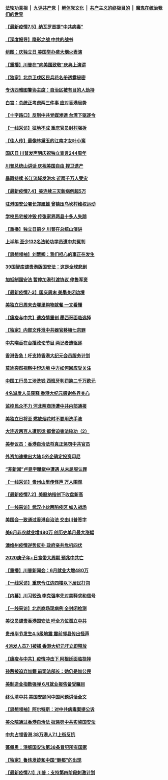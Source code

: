 ####  [法轮功真相](../../../../basic/blob/master/README.md?t=07051931) &nbsp;|&nbsp; [九评共产党](../../../../9ping.md/blob/master/README.md?t=07051931) &nbsp;|&nbsp; [解体党文化](../../../../jtdwh.md/blob/master/README.md?t=07051931)  &nbsp;|&nbsp; [共产主义的终极目的](../../../../gczydzjmd.md/blob/master/README.md?t=07051931) &nbsp;|&nbsp; [魔鬼在统治我们的世界](../../../../mgztzwmdsj.md/blob/master/README.md?t=07051931) 

#### [【最新疫情7.5】纳瓦罗首提“中共病毒”](../pages/nf4514/n12229032.md?t=07051931) 

#### [【深度报导】隐形之战 中共的战书](../pages/nf4514/n12200980.md?t=07051931) 

#### [组图：庆独立日 美国举办盛大烟火表演](../pages/nf4514/n12233243.md?t=07051931) 

#### [【重播】川普在“向美国致敬”庆典上演讲](../pages/nf4514/n12232497.md?t=07051931) 

#### [【独家】北京卫戍区民兵花名册透露秘密](../pages/nf4514/n12165121.md?t=07051931) 

#### [专访西雅图警协主席：自治区被有目的人劫持](../pages/nf4514/n12232937.md?t=07051931) 

#### [白宫：总统正考虑两三件事 应对香港局势](../pages/nf4514/n12232772.md?t=07051931) 

#### [【十字路口】反制中共党媒渗透 台湾下驱逐令](../pages/nf4514/n12231666.md?t=07051931) 

#### [【一线采访】征地不成 重庆官员封村强拆](../pages/nf4514/n12232323.md?t=07051931) 

#### [【佳人传】最像林黛玉的江南才女叶小鸾](../pages/nf4514/n12220541.md?t=07051931) 

#### [国庆日 川普发声明庆祝独立宣言244周年](../pages/nf4514/n12232602.md?t=07051931) 

#### [川普总统山讲话 庆祝美国自由 捍卫遗产](../pages/nf4514/n12232405.md?t=07051931) 

#### [暴雨持续 长江流域发洪水 近两千万人受灾](../pages/nf4514/n12231677.md?t=07051931) 

#### [【最新疫情7.4】美连续三天新病例超5万](../pages/nf4514/n12231687.md?t=07051931) 

#### [驻港国安公署长郑雁雄 曾镇压乌坎村维权运动](../pages/nf4514/n12231125.md?t=07051931) 

#### [学校民宅被冲毁 传张家界两县十多人失踪](../pages/nf4514/n12231983.md?t=07051931) 

#### [【重播】独立日前夕 川普在总统山演讲](../pages/nf4514/n12230343.md?t=07051931) 

#### [上半年 至少132名法轮功学员遭中共冤判](../pages/nf4514/n12229828.md?t=07051931) 

#### [【思想领袖】刘慧卿：我们担心的事正在发生](../pages/nf4514/n12168811.md?t=07051931) 

#### [39国智库谴责港版国安法：这是全球悲剧](../pages/nf4514/n12231267.md?t=07051931) 

#### [加抵制国安法 暂停加港引渡协议 停售军资](../pages/nf4514/n12231196.md?t=07051931) 

#### [【最新疫情7·3】国庆周末 美墨关闭边境](../pages/nf4514/n12229080.md?t=07051931) 

#### [美独立日周末去哪里购物就餐 一文看懂](../pages/nf4514/n12230982.md?t=07051931) 

#### [【瘟疫与中共】遭疫情重创 墨西哥面临选择](../pages/nf4514/n12229138.md?t=07051931) 

#### [【独家】内部文件泄中共器官移植七宗罪](../pages/nf4514/n12190627.md?t=07051931) 

#### [中共喉舌在台播政论节目 两记者遭驱逐](../pages/nf4514/n12229817.md?t=07051931) 

#### [香港告急！吁支持香港大纪元会员服务计划](../pages/nf4514/n12230246.md?t=07051931) 

#### [莫迪突然视察中印边境 中方如何回应受关注](../pages/nf4514/n12230232.md?t=07051931) 

#### [中国工行员工涉洗钱 西班牙判罚逾二千万欧元](../pages/nf4514/n12229905.md?t=07051931) 

#### [4名派发人员获释 香港大纪元感谢各界关心](../pages/nf4514/n12229429.md?t=07051931) 

#### [监控民众不力 河北两商场遭中共内部通报](../pages/nf4514/n12226681.md?t=07051931) 

#### [美独立日将至 燃放烟花时不要用洗手液](../pages/nf4514/n12228400.md?t=07051931) 

#### [大连近两百人遭厄运 都曾迫害法轮功（2）](../pages/nf4514/n12204461.md?t=07051931) 

#### [美参议员：香港自治法将真正惩罚中共官员](../pages/nf4514/n12228696.md?t=07051931) 

#### [外资加速撤出大陆 5外企确定投资印尼](../pages/nf4514/n12228682.md?t=07051931) 

#### [“非新闻”卢昱宇曝狱中遭遇 从未屈服认罪](../pages/nf4514/n12227813.md?t=07051931) 

#### [【一线采访】贵州山里传怪声 万人围观](../pages/nf4514/n12228322.md?t=07051931) 

#### [【最新疫情7.2】美股纳指创下收盘新高](../pages/nf4514/n12225896.md?t=07051931) 

#### [【一线采访】武汉小伙两陷疫区 如入战场](../pages/nf4514/n12228035.md?t=07051931) 

#### [美国会一致通过香港自治法 交由川普签字](../pages/nf4514/n12228230.md?t=07051931) 

#### [美6月非农就业增480万 创历史单月最大涨幅](../pages/nf4514/n12227911.md?t=07051931) 

#### [澳维州疫情逆势反扑 政府亲共危机四伏](../pages/nf4514/n12227499.md?t=07051931) 

#### [2020庚子年+日食带大周期  预兆中共亡](../pages/nf4514/n12180144.md?t=07051931) 

#### [【重播】川普新闻会：6月就业大增480万](../pages/nf4514/n12227778.md?t=07051931) 

#### [【一线采访】重庆令江边四楼以下居民打包](../pages/nf4514/n12227626.md?t=07051931) 

#### [【内幕】川习较劲 李克强率先对美释求和信号](../pages/nf4514/n12225939.md?t=07051931) 

#### [【一线采访】北京商场现病例 全封闭检测](../pages/nf4514/n12226852.md?t=07051931) 

#### [美议员谴责香港国安法 吁全方位孤立中共](../pages/nf4514/n12227173.md?t=07051931) 

#### [贵州毕节发生4.5级地震 震前邻县传出怪声](../pages/nf4514/n12226452.md?t=07051931) 

#### [4派发人员7·1被捕 香港大纪元吁立即释放](../pages/nf4514/n12226695.md?t=07051931) 

#### [【瘟疫与中共】疫情冲击下 阿根廷面临抉择](../pages/nf4514/n12226223.md?t=07051931) 

#### [孙茜被迫弃加籍 前司法部长：她仍是加公民](../pages/nf4514/n12225823.md?t=07051931) 

#### [美制造业指数强弹 6月就业报告备受瞩目](../pages/nf4514/n12225851.md?t=07051931) 

#### [终认清中共 美国安顾问中国问题讲话全文](../pages/nf4514/n12225398.md?t=07051931) 

#### [【思想领袖】阿尔特斯：对中共病毒案提公诉](../pages/nf4514/n12132039.md?t=07051931) 

#### [美众院通过香港自治法 拟惩罚中共实施国安法](../pages/nf4514/n12225765.md?t=07051931) 

#### [中共占领香港 38万港人7.1上街反抗](../pages/nf4514/n12225818.md?t=07051931) 

#### [蓬佩奥：港版国安法第38条冒犯所有国家](../pages/nf4514/n12225492.md?t=07051931) 

#### [【独家】鲁炜发迹和中国“删都”的出现](../pages/nf4514/n12210635.md?t=07051931) 

#### [【最新疫情7.1】川普：支持第四阶段刺激计划](../pages/nf4514/n12223137.md?t=07051931) 

